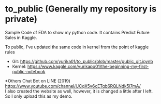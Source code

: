 # to_public (Generally my repository is private)
Sample Code of EDA to show my python code.
It contains Predict Future Sales in Kaggle.

To public, I've updated the same code in kernel from the point of kaggle rules

* Git:
https://github.com/yurika01/to_public/blob/master/public_git.ipynb
* Kernel:
https://www.kaggle.com/yurikapo01/the-beginning-my-first-public-notebook


*Others
Chat Bot on LINE (2019)
https://www.youtube.com/channel/UCqX5v6cETqb6RQLNdk5I7mA/  
I also created the website as well, however, it is changed a little after I left. So I only upload this as my demo.
